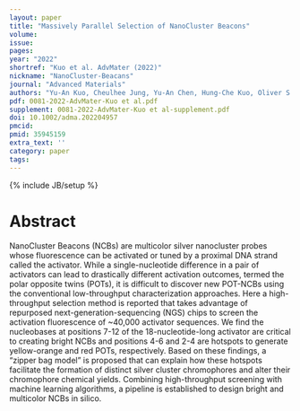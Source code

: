 ```yaml
---
layout: paper
title: "Massively Parallel Selection of NanoCluster Beacons"
volume: 
issue:
pages:
year: "2022"
shortref: "Kuo et al. AdvMater (2022)"
nickname: "NanoCluster-Beacans"
journal: "Advanced Materials"
authors: "Yu-An Kuo, Cheulhee Jung, Yu-An Chen, Hung-Che Kuo, Oliver S. Zhao, Truong D. Nguyen, James R. Rybarski, Soonwoo Hong, Yuan-I Chen, Dennis C. Wylie, John A. Hawkins, Jada N. Walker, Samuel W. Shields, Jennifer S. Brodbelt, Jeffrey T. Petty, Ilya J. Finkelstein, and Hsin-Chih Yeh)"
pdf: 0081-2022-AdvMater-Kuo et al.pdf
supplement: 0081-2022-AdvMater-Kuo et al-supplement.pdf
doi: 10.1002/adma.202204957
pmcid:
pmid: 35945159
extra_text: ''
category: paper
tags:
---
```

{% include JB/setup %}

# Abstract
NanoCluster Beacons (NCBs) are multicolor silver nanocluster probes whose fluorescence can be activated or tuned by a proximal DNA strand called the activator. While a single-nucleotide difference in a pair of activators can lead to drastically different activation outcomes, termed the polar opposite twins (POTs), it is difficult to discover new POT-NCBs using the conventional low-throughput characterization approaches. Here a high-throughput selection method is reported that takes advantage of repurposed next-generation-sequencing (NGS) chips to screen the activation fluorescence of ~40,000 activator sequences. We find the nucleobases at positions 7-12 of the 18-nucleotide-long activator are critical to creating bright NCBs and positions 4-6 and 2-4 are hotspots to generate yellow-orange and red POTs, respectively. Based on these findings, a “zipper bag model” is proposed that can explain how these hotspots facilitate the formation of distinct silver cluster chromophores and alter their chromophore chemical yields. Combining high-throughput screening with machine learning algorithms, a pipeline is established to design bright and multicolor NCBs in silico.
